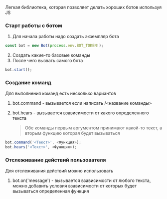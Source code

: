 Легкая библиотека, которая позволяет делать хороших ботов используя JS

### Старт работы с ботом
1. Для начала работы надо создать экземпляр бота
``` js
const bot = new Bot(process.env.BOT_TOKEN!);
```
2. Создать какие-то базовые команды
3. После чего вызвать самого бота
``` js
bot.start();
```

### Создание команд
Для выполнения команд есть несколько вариантов
1.  bot.command - вызывается если написать /<название команды>
2. bot.hears - вызывается взависимости от какого определенного текста
   
   > Обе команды первым аргументом принимают какой-то текст, а вторым функцию которая будет вызываться
``` js
bot.command('<Текст>', <Функция>);
bot.hears('<Текст>', <Функция>);
```

### Отслеживание действий пользователя
Для отслеживания действий можно использовать
1. bot.on('message') - вызывается взависимости от любого текста, можно добавить условия взависимости от которых будет вызываться определенная функция